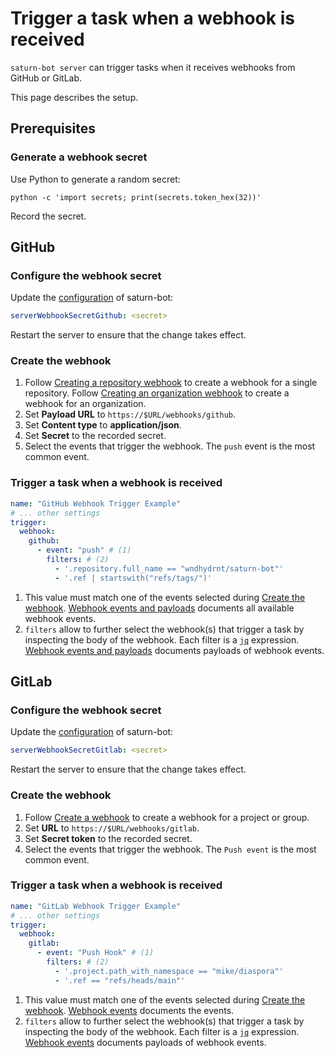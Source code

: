 # Trigger a task when a webhook is received

`saturn-bot server` can trigger tasks when it receives webhooks from GitHub or GitLab.

This page describes the setup.

## Prerequisites

### Generate a webhook secret

Use Python to generate a random secret:

```shell
python -c 'import secrets; print(secrets.token_hex(32))'
```

Record the secret.

## GitHub

### Configure the webhook secret

Update the [configuration](../reference/configuration.md#serverwebhooksecretgithub) of saturn-bot:

```yaml
serverWebhookSecretGithub: <secret>
```

Restart the server to ensure that the change takes effect.

### Create the webhook

1.  Follow [Creating a repository webhook](https://docs.github.com/en/webhooks/using-webhooks/creating-webhooks#creating-a-repository-webhook) to create a webhook for a single repository.
    Follow [Creating an organization webhook](https://docs.github.com/en/webhooks/using-webhooks/creating-webhooks#creating-an-organization-webhook) to create a webhook for an organization.
2.  Set **Payload URL** to `https://$URL/webhooks/github`.
3.  Set **Content type** to **application/json**.
4.  Set **Secret** to the recorded secret.
5.  Select the events that trigger the webhook.
    The `push` event is the most common event.

### Trigger a task when a webhook is received

```yaml
name: "GitHub Webhook Trigger Example"
# ... other settings
trigger:
  webhook:
    github:
      - event: "push" # (1)
        filters: # (2)
          - '.repository.full_name == "wndhydrnt/saturn-bot"'
          - '.ref | startswith("refs/tags/")'
```

1.  This value must match one of the events selected during [Create the webhook](#create-the-webhook).
    [Webhook events and payloads](https://docs.github.com/en/webhooks/webhook-events-and-payloads) documents all available webhook events.
2.  `filters` allow to further select the webhook(s) that trigger a task by inspecting the body of the webhook.
    Each filter is a [`jq`](https://jqlang.org) expression.
    [Webhook events and payloads](https://docs.github.com/en/webhooks/webhook-events-and-payloads) documents payloads of webhook events.

## GitLab

### Configure the webhook secret

Update the [configuration](../reference/configuration.md#serverwebhooksecretgitlab) of saturn-bot:

```yaml
serverWebhookSecretGitlab: <secret>
```

Restart the server to ensure that the change takes effect.

### Create the webhook

1.  Follow [Create a webhook](https://docs.gitlab.com/user/project/integrations/webhooks/#create-a-webhook) to create a webhook for a project or group.
2.  Set **URL** to `https://$URL/webhooks/gitlab`.
3.  Set **Secret token** to the recorded secret.
4.  Select the events that trigger the webhook.
    The `Push event` is the most common event.

### Trigger a task when a webhook is received

```yaml
name: "GitLab Webhook Trigger Example"
# ... other settings
trigger:
  webhook:
    gitlab:
      - event: "Push Hook" # (1)
        filters: # (2)
          - '.project.path_with_namespace == "mike/diaspora"'
          - '.ref == "refs/heads/main"'
```

1.  This value must match one of the events selected during [Create the webhook](#create-the-webhook_1).
    [Webhook events](https://docs.gitlab.com/user/project/integrations/webhook_events/) documents the events.
2.  `filters` allow to further select the webhook(s) that trigger a task by inspecting the body of the webhook.
    Each filter is a [`jq`](https://jqlang.org) expression.
    [Webhook events](https://docs.gitlab.com/user/project/integrations/webhook_events/) documents payloads of webhook events.
